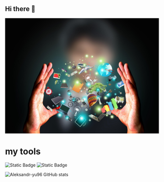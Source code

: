 ## Hi there 👋

<img src="https://github.com/Aleksandr-yu96/Aleksandr-yu96/blob/main/Hands-making-shape-of-data.jpg">


# my tools

![Static Badge](https://img.shields.io/badge/py-python-blue?style=plastic&logo=python)
![Static Badge](https://img.shields.io/badge/-bmw-black?style=plastic&logo=bmw)





![Aleksandr-yu96 GitHub stats](https://github-readme-stats.vercel.app/api?username=Aleksandr-yu96&show_icons=true&theme=radical)




